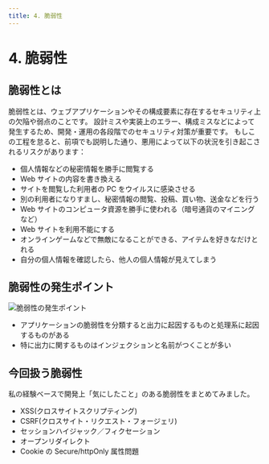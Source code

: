 ```yaml
---
title: 4. 脆弱性
---
```


# 4. 脆弱性

## 脆弱性とは

脆弱性とは、ウェブアプリケーションやその構成要素に存在するセキュリティ上の欠陥や弱点のことです。
設計ミスや実装上のエラー、構成ミスなどによって発生するため、開発・運用の各段階でのセキュリティ対策が重要です。
もしこの工程を怠ると、前項でも説明した通り、悪用によって以下の状況を引き起こされるリスクがあります：

- 個人情報などの秘密情報を勝手に閲覧する
- Web サイトの内容を書き換える
- サイトを閲覧した利用者の PC をウイルスに感染させる
- 別の利用者になりすまし、秘密情報の閲覧、投稿、買い物、送金などを行う
- Web サイトのコンピュータ資源を勝手に使われる（暗号通貨のマイニングなど）
- Web サイトを利用不能にする
- オンラインゲームなどで無敵になることができる、アイテムを好きなだけとれる
- 自分の個人情報を確認したら、他人の個人情報が見えてしまう

## 脆弱性の発生ポイント

![脆弱性の発生ポイント](/images/vulnerability01.png)

- アプリケーションの脆弱性を分類すると出力に起因するものと処理系に起因するものがある
- 特に出力に関するものはインジェクションと名前がつくことが多い

## 今回扱う脆弱性
私の経験ベースで開発上「気にしたこと」のある脆弱性をまとめてみました。

- <PopupLink href="/page/vulnerability/xss.html">XSS(クロスサイトスクリプティング)</PopupLink>
- <PopupLink href="/page/vulnerability/csrf.html">CSRF(クロスサイト・リクエスト・フォージェリ)</PopupLink>
- <PopupLink href="/page/vulnerability/sessionhijack.html">セッションハイジャック／フィクセーション</PopupLink>
- <PopupLink href="/page/vulnerability/openredirect.html">オープンリダイレクト</PopupLink>
- <PopupLink href="/page/vulnerability/cookie.html">Cookie の Secure/httpOnly 属性問題</PopupLink>

